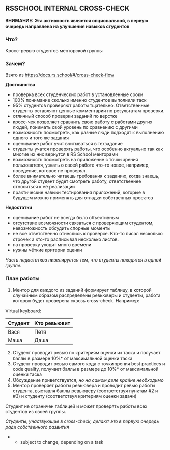 ## RSSCHOOL INTERNAL CROSS-CHECK

**ВНИМАНИЕ: Эта активность является опциональной, в первую очередь направлена на улучшения навыков студентов**
### Что?
Кросс-ревью студентов менторской группы

### Зачем?

Взято из https://docs.rs.school/#/cross-check-flow

**Достоинства**
 - проверка всех студенческих работ в установленные сроки
 - 100% понимание сколько именно студентов выполнили таск
 - 95% студентов проверяют работы тщательно. Ответственные студенты оставляют ценные комментарии по результатам проверки.
 - отличный способ проверки заданий по верстке
 - кросс-чек позволяет сравнить свою работу с работами других людей, понимать свой уровень по сравнению с другими
 - возможность посмотреть, как разные люди подходят к выполнению одного и того же задания
 - оценивание работ учит вчитываться в техзадание
 - студенты учатся проверять работы, что особенно актуально так как многие их них вернутся в RS School менторами
 - возможность посмотреть на приложение с точки зрения пользователя, узнать о своей работе что-то новое, например, поведение, которое не проверял.
 - более внимательно читаешь требования к заданию, когда знаешь, что другой студент будет смотреть работу, ответственнее относиться к её реализации
 - практические навыки тестирования приложений, которые в будущем можно применять для отладки собственных проектов

**Недостатки**
 - оценивание работ не всегда было объективным
 - отсутствие возможности связаться с проверяющим студентом, невозможность обсудить спорные моменты
 - не все ответственно отнеслись к проверке. Кто-то писал несколько строчек а кто-то расписывал несколько листов.
 - на проверку уходит много времени
 - нужны чёткие критерии оценки

*Часть недостатков нивелируется тем, что студенты находятся в одной группе.*


### План работы

1. Ментор для каждого из заданий формирует таблицу, в которой случайным образом распределены ревьюверы и студенты, работа которых будет проверена сквозь cross-check. Например:

Virtual keyboard:

|Студент |Кто ревьювит|
|---|---|
|Вася|Петя|
|Маша|Даша|

2. Студент проводит ревью по критериям оценки из таска и получает баллы в размере 10%* от максимальной оценки таска
3. Студент проводит ревью самого кода с точки зрения best practices и code quality, получает баллы в размере до 10%* от максимальной оценки таска
4. Обсуждение приветствуется, *но на самом деле крайне необходимо*
5. Ментор проверяет работы ревьювера и проводит ревью работы студента, выставля баллы ревьюверу (соответствуя пунктам #2 и #3) и студенту (соответствуя критериям оценки задачи)

Студент не ограничен таблицей и может проверять работы всех студентов из своей группы.

*Студенты, участвующие в cross-check, делают это в первую очередь ради собственного развития*

* - subject to change, depending on a task
